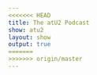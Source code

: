 ```yaml
---
<<<<<<< HEAD
title: The atU2 Podcast
show: atu2
layout: show
output: true
=======
>>>>>>> origin/master
---
```

